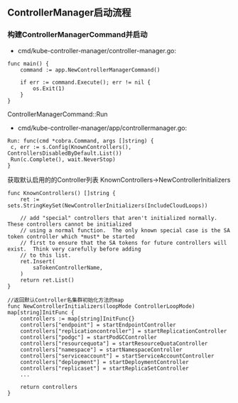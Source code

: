 ## ControllerManager启动流程
### 构建ControllerManagerCommand并启动
* cmd/kube-controller-manager/controller-manager.go:

```
func main() {
	command := app.NewControllerManagerCommand()

	if err := command.Execute(); err != nil {
		os.Exit(1)
	}
}
```

ControllerManagerCommand::Run
* cmd/kube-controller-manager/app/controllermanager.go:

```
Run: func(cmd *cobra.Command, args []string) {
 c, err := s.Config(KnownControllers(), ControllersDisabledByDefault.List())
 Run(c.Complete(), wait.NeverStop)
}
```
获取默认启用的的Controller列表
KnownControllers->NewControllerInitializers

```
func KnownControllers() []string {
	ret := sets.StringKeySet(NewControllerInitializers(IncludeCloudLoops))

	// add "special" controllers that aren't initialized normally.  These controllers cannot be initialized
	// using a normal function.  The only known special case is the SA token controller which *must* be started
	// first to ensure that the SA tokens for future controllers will exist.  Think very carefully before adding
	// to this list.
	ret.Insert(
		saTokenControllerName,
	)
	return ret.List()
}

//返回默认Controller名集群初始化方法的map
func NewControllerInitializers(loopMode ControllerLoopMode) map[string]InitFunc {
	controllers := map[string]InitFunc{}
	controllers["endpoint"] = startEndpointController
	controllers["replicationcontroller"] = startReplicationController
	controllers["podgc"] = startPodGCController
	controllers["resourcequota"] = startResourceQuotaController
	controllers["namespace"] = startNamespaceController
	controllers["serviceaccount"] = startServiceAccountController
	controllers["deployment"] = startDeploymentController
	controllers["replicaset"] = startReplicaSetController
	...

	return controllers
}
```